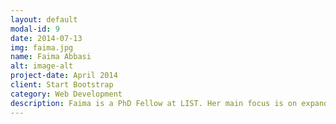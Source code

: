 ```yaml
---
layout: default
modal-id: 9
date: 2014-07-13
img: faima.jpg
name: Faima Abbasi
alt: image-alt
project-date: April 2014
client: Start Bootstrap
category: Web Development
description: Faima is a PhD Fellow at LIST. Her main focus is on expanding the capabilities of BESSER framework to support the creation of Digital Twins Definition Language (DTDL), including the identification of semantic drift in heterogenous models. Her main research interests are Network science, Data Mining and Machine Learning. 
---
```

